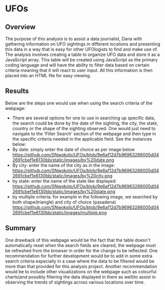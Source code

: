 # UFOs
## Overview
The purpose of this analysis is to assist a data journalist, Dana with gathering information on UFO sightings in different locations and presenting this data in a way that is easy for other UFOlogists to find and make use of. The analysis involves creating a table to organize UFO data and store it as a JavaScript array. This table will be created using JavaScript as the primary coding language and will have the ability to filter data based on certain criteria meaning that it will react to user input. All this information is then placed into an HTML file for easy viewing.

## Results
Below are the steps one would use when using the search criteria of the webpage:
- There are several options for one to use in searching up specific data, the search could be done by the date of the sighting, the city, the state, country or the shape of the sighting observed. One would just need to navigate to the 'Filter Search' section of the webpage and then type in the specific criteria needed in the applicable field. See the instances below:
- By date: simply enter the date of choice as per image below 
https://github.com/SNwokolo/UFOs/blob/9e6af12d7b96963286005d042691cbef1e6130bb/static/images/by%20date.png
- By city: enter the name of the city as in the image:
https://github.com/SNwokolo/UFOs/blob/9e6af12d7b96963286005d042691cbef1e6130bb/static/images/by%20city.png
- by state: enter the name of the state like displayed:
https://github.com/SNwokolo/UFOs/blob/9e6af12d7b96963286005d042691cbef1e6130bb/static/images/by%20state.png
- by multiple criteria: for example in the following image, we searched by both shape(triangle) and city of choice (pasadena)
https://github.com/SNwokolo/UFOs/blob/9e6af12d7b96963286005d042691cbef1e6130bb/static/images/multiple.png

## Summary
One drawback of this webpage would be the fact that the table doesn't automatically reset when the search fields are cleared, the webpage must be refreshed from the browser in order for the change to be reflected.
One recommendation for further development would be to add in some extra search criteria especially in a case where the data to be filtered would be more than that provided for this analysis project. Another recommendation would be to include other visualizations on the webpage such as colourful charts(and possibly filtering the data displayed in them as well)to assist in observing the trends of sightings across various locations over time.
